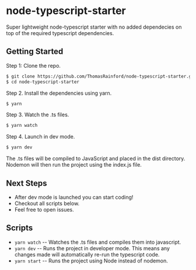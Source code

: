 # node-typescript-starter

Super lightweight node-typescript starter with no added dependecies on top of the required typescript dependencies.

## Getting Started

Step 1: Clone the repo.

```bash
$ git clone https://github.com/ThomasRainford/node-typescript-starter.git
$ cd node-typescript-starter
```

Step 2. Install the dependencies using yarn.

```bash
$ yarn
```

Step 3. Watch the .ts files.

```bash
$ yarn watch
```

Step 4. Launch in dev mode.

```bash
$ yarn dev
```

The .ts files will be compiled to JavaScript and placed in the dist directory. Nodemon will then run the project using the index.js file.

## Next Steps

-  After dev mode is launched you can start coding!
-  Checkout all scripts below.
-  Feel free to open issues.

## Scripts

-  `yarn watch` -- Watches the .ts files and compiles them into javascript.
-  `yarn dev` -- Runs the project in developer mode. This means any changes made will automatically re-run the typescript code.
-  `yarn start` -- Runs the project using Node instead of nodemon.
